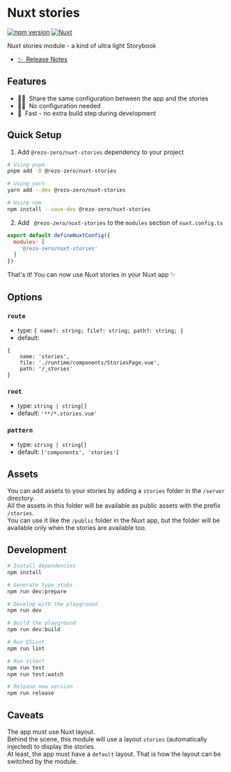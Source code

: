 # Nuxt stories

[![npm version][npm-version-src]][npm-version-href]
[![Nuxt][nuxt-src]][nuxt-href]

Nuxt stories module - a kind of ultra light Storybook

- [✨ &nbsp;Release Notes](/CHANGELOG.md)

## Features

- 👯‍♀️ &nbsp;Share the same configuration between the app and the stories
- 💆‍♂️ &nbsp;No configuration needed
- 🚀 &nbsp;Fast - no extra build step during development

## Quick Setup

1. Add `@rezo-zero/nuxt-stories` dependency to your project

```bash
# Using pnpm
pnpm add -D @rezo-zero/nuxt-stories

# Using yarn
yarn add --dev @rezo-zero/nuxt-stories

# Using npm
npm install --save-dev @rezo-zero/nuxt-stories
```

2. Add ` @rezo-zero/nuxt-stories` to the `modules` section of `nuxt.config.ts`

```js
export default defineNuxtConfig({
  modules: [
    '@rezo-zero/nuxt-stories'
  ]
})
```

That's it! You can now use Nuxt stories in your Nuxt app ✨

## Options

### `route`
- type: `{ name?: string; file?: string; path?: string; }`
- default: 
```
{ 
    name: 'stories', 
    file: './runtime/components/StoriesPage.vue', 
    path: '/_stories' 
}
```

### `root`
- type: `string | string[]`
- default: `'**/*.stories.vue'`

### `pattern`
- type: `string | string[]`
- default: `['components', 'stories']`

## Assets

You can add assets to your stories by adding a `stories` folder in the `/server` directory.  
All the assets in this folder will be available as public assets with the prefix `/stories`.  
You can use it like the `/public` folder in the Nuxt app, but the folder will be available only when the stories are available too.

## Development

```bash
# Install dependencies
npm install

# Generate type stubs
npm run dev:prepare

# Develop with the playground
npm run dev

# Build the playground
npm run dev:build

# Run ESLint
npm run lint

# Run Vitest
npm run test
npm run test:watch

# Release new version
npm run release
```

## Caveats

The app must use Nuxt layout.  
Behind the scene, this module will use a layout `stories` (automatically injected) to display the stories.  
At least, the app must have a `default` layout. That is how the layout can be switched by the module.

<!-- Badges -->
[npm-version-src]: https://img.shields.io/npm/v/@rezo-zero/nuxt-stories/latest.svg?style=flat&colorA=020420&colorB=00DC82
[npm-version-href]: https://npmjs.com/package/@rezo-zero/nuxt-stories

[nuxt-src]: https://img.shields.io/badge/Nuxt-020420?logo=nuxt.js
[nuxt-href]: https://nuxt.com
